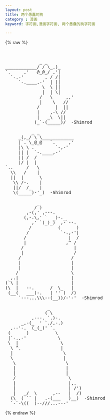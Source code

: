 ```yaml
---
layout: post
title: 两个愚蠢的狗
category : 漫画
keyword: 字符画,漫画字符画, 两个愚蠢的狗字符画

---
```

{% raw %}
<pre>


             _ _
____________/ / \_.)_
`.     ,'   @_@_/ ,'|
  `-.-'        , / /|
     `-.____,-'  | ||
              \  \ ||
              |  | \|
             /   \     ,,'
             |    \   //
            /      |  ||
            |    ,-\ //
            |   _\  \||
           (_`-(_____)/  -Shimrod

          _ _
     _(,_/ \ \____________
     |`. \_@_@   `.     ,'
     |\ \ .        `-,-'
     || |  `-.____,-'
     || /  /
     |/ |  |
`..     /   \
  \\   /    |
  ||  |      \
   \\ /-.    |
   ||/  /_   |
   \(_____)-'_)  -Shimrod
     
            _
           / )
        ,-(,' ,---.
       (,-.\,' `  _)-._
          ,' `(_)_)  ,-`--.
         /          (      ) 
        /            `-.,-'|
       /                |  /
       |               ,^ /
      /                   |
      |                   /
     /                   /
     |                   |
     |                   |
    /                    \ 
  ,.|                    |
(`\ |                    |
(\  |   --.      /  \_   |
 (__(   ___)-.   | '' )  /)
     `---...\\\--(__))/-'-'  -Shimrod

                _
               ( \
          ,---. `.)-.
      _,-(_  ' `./,-.)
  ,--'-.  (_(_)' `.
 (      )          \    
 |`-.,-'            \
 \  |                \
  \ ^.               | 
  |                   \
  \                   |
   \                   \   
   |                   |
   |                   |
   /                    \
   |                    |,.    
   |                    | /')
   |   _/  \      ,--   |  /)     
  (\  ( `` |   .-(___   )__)  -Shimrod
  `-`-\((__)--///...---' </pre>
{% endraw %}
